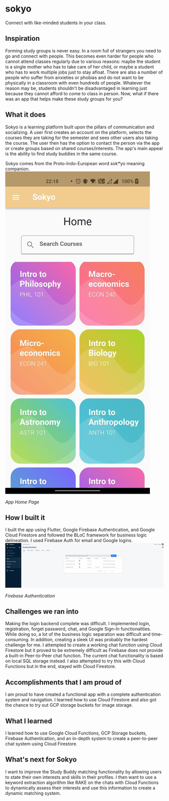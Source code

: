 # sokyo

Connect with like-minded students in your class.

## Inspiration
Forming study groups is never easy. In a room full of strangers you need to go and connect with people. This becomes even harder for people who cannot attend classes regularly due to various reasons: maybe the student is a single mother who has to take care of her child, or maybe a student who has to work multiple jobs just to stay afloat. There are also a number of people who suffer from anxieties or phobias and do not want to be physically in a classroom with even hundreds of people. Whatever the reason may be, students shouldn't be disadvantaged in learning just because they cannot afford to come to class in person. Now, what if there was an app that helps make these study groups for you?
## What it does
Sokyo is a learning platform built upon the pillars of communication and socializing. A user first creates an account on the platform, selects the courses they are taking for the semester and sees other users also taking the course. The user then has the option to contact the person via the app or create groups based on shared courses/interests. The app's main appeal is the ability to find study buddies in the same course. 

Sokyo comes from the Proto-Indo-European word sokʷyo meaning companion.
![App Home Page](https://github.com/shirsho-12/sokyo_eduhacks/blob/master/assets/images/home_page.jpg "App Homepage")

*App Home Page*
## How I built it
I built the app using Flutter, Google Firebase Authentication, and Google Cloud Firestore and followed the BLoC framework for business logic delineation. I used Firebase Auth for email and Google logins.
![Firebase Auth](https://github.com/shirsho-12/sokyo_eduhacks/blob/master/assets/images/firebase.PNG "Firebase Authentication")

*Firebase Authentication*
## Challenges we ran into
Making the login backend complete was difficult. I implemented login, registration, forget password, chat, and Google Sign-In functionalities. While doing so, a lot of the business logic separation was difficult and time-consuming. In addition, creating a sleek UI was probably the hardest challenge for me. 
I attempted to create a working chat function using Cloud Firestore but it proved to be extremely difficult as Firebase does not provide a built-in Peer-to-Peer chat function. The current chat functionality is based on local SQL storage instead. I also attempted to try this with Cloud Functions but in the end, stayed with Cloud Firestore.
## Accomplishments that I am proud of
I am proud to have created a functional app with a complete authentication system and navigation. I learned how to use Cloud Firestore and also got the chance to try out GCP storage buckets for image storage.
## What I learned
I learned how to use Google Cloud Functions, GCP Storage buckets, Firebase Authentication, and an in-depth system to create a peer-to-peer chat system using Cloud Firestore.
## What's next for Sokyo
I want to improve the Study Buddy matching functionality by allowing users to state their own interests and skills in their profiles. I then want to use a keyword extraction algorithm like RAKE on the chats with Cloud Functions to dynamically assess their interests and use this information to create a dynamic matching system.
